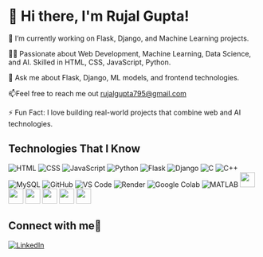 # 👋 Hi there, I'm Rujal Gupta!

🔭 I’m currently working on Flask, Django, and Machine Learning projects.

👨‍💻 Passionate about Web Development, Machine Learning, Data Science, and AI.
Skilled in HTML, CSS, JavaScript, Python.

💬 Ask me about Flask, Django, ML models, and frontend technologies.

📫Feel free to reach me out rujalgupta795@gmail.com 

⚡ Fun Fact: I love building real-world projects that combine web and AI technologies.

  ##         Technologies That I Know
 ![HTML](https://img.shields.io/badge/-HTML5-E34F26?logo=html5&logoColor=white)
![CSS](https://img.shields.io/badge/-CSS3-1572B6?logo=css3&logoColor=white)
![JavaScript](https://img.shields.io/badge/-JavaScript-F7DF1E?logo=javascript&logoColor=black)
![Python](https://img.shields.io/badge/-Python-3776AB?logo=python&logoColor=white)
![Flask](https://img.shields.io/badge/-Flask-000000?logo=flask&logoColor=white)
![Django](https://img.shields.io/badge/-Django-092E20?logo=django&logoColor=white)
![C](https://img.shields.io/badge/-C-00599C?logo=c&logoColor=white)
![C++](https://img.shields.io/badge/-C++-00599C?logo=c%2B%2B&logoColor=white)
![MySQL](https://img.shields.io/badge/-MySQL-4479A1?logo=mysql&logoColor=white)
![GitHub](https://img.shields.io/badge/-GitHub-181717?logo=github&logoColor=white)
![VS Code](https://img.shields.io/badge/-VSCode-007ACC?logo=visual-studio-code&logoColor=white)
![Render](https://img.shields.io/badge/-Render-46E3B7?logo=render&logoColor=white)
![Google Colab](https://img.shields.io/badge/-Google%20Colab-F9AB00?logo=google-colab&logoColor=black)
![MATLAB](https://img.shields.io/badge/-MATLAB-0076A8?logo=mathworks&logoColor=white)
<img src="https://cdn.jsdelivr.net/gh/devicons/devicon/icons/html5/html5-original.svg" height="30"/> <img src="https://cdn.jsdelivr.net/gh/devicons/devicon/icons/css3/css3-original.svg" height="30"/> <img src="https://cdn.jsdelivr.net/gh/devicons/devicon/icons/javascript/javascript-original.svg" height="30"/> <img src="https://cdn.jsdelivr.net/gh/devicons/devicon/icons/python/python-original.svg" height="30"/> <img src="https://cdn.jsdelivr.net/gh/devicons/devicon/icons/c/c-original.svg" height="30"/> <img src="https://cdn.jsdelivr.net/gh/devicons/devicon/icons/cplusplus/cplusplus-original.svg" height="30"/>
##             Connect with me🤝
[![LinkedIn](https://img.shields.io/badge/-LinkedIn-0A66C2?style=for-the-badge&logo=linkedin&logoColor=white)](https://www.linkedin.com/in/rujal-gupta-83a433297/)
